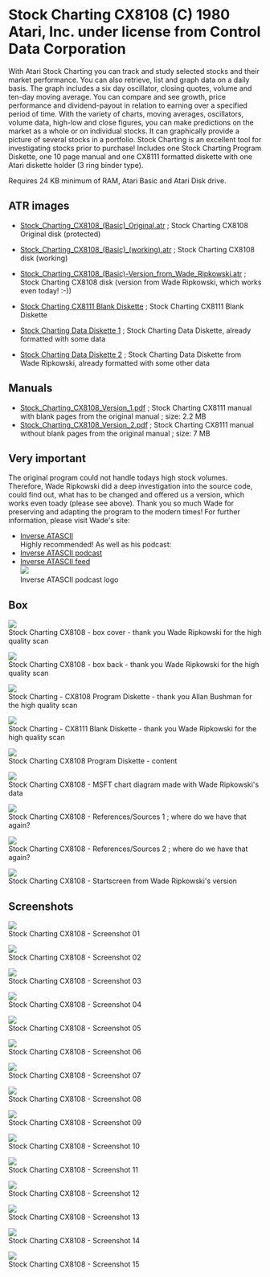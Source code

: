 # Stock Charting CX8108 (C) 1980 Atari, Inc. under license from Control Data Corporation  
With Atari Stock Charting you can track and study selected stocks and their market performance. You can also retrieve, list and graph data on a daily basis. The graph includes a six day oscillator, closing quotes, volume and ten-day moving average. You can compare and see growth, price performance and dividend-payout in relation to earning over a specified period of time. With the variety of charts, moving averages, oscillators, volume data, high-low and close figures, you can make predictions on the market as a whole or on individual stocks. It can graphically provide a picture of several stocks in a portfolio. Stock Charting is an excellent tool for investigating stocks prior to purchase! Includes one Stock Charting Program Diskette, one 10 page manual and one CX8111 formatted diskette with one Atari diskette holder (3 ring binder type).  
  
Requires 24 KB minimum of RAM, Atari Basic and Atari Disk drive.  
## ATR images  
- [Stock_Charting_CX8108_(Basic)_Original.atr](attachments/Stock_Charting_CX8108_(Basic)_Original.atr) ; Stock Charting CX8108 Original disk (protected)  
- [Stock_Charting_CX8108_(Basic)_(working).atr](attachments/Stock_Charting_CX8108_(Basic)_(working).atr) ; Stock Charting CX8108 disk (working)  
- [Stock_Charting_CX8108_(Basic)-Version_from_Wade_Ripkowski.atr](attachments/Stock_Charting_CX8108_(Basic)-Version_from_Wade_Ripkowski.atr) ; Stock Charting CX8108 disk (version from Wade Ripkowski, which works even today! :-))  
- [Stock Charting CX8111 Blank Diskette](attachments/Blank_Diskette.atr) ; Stock Charting CX8111 Blank Diskette  
  
- [Stock Charting Data Diskette 1](attachments/Stock_Data_Diskette.atr) ; Stock Charting Data Diskette, already formatted with some data  
- [Stock Charting Data Diskette 2](attachments/Stock_Charting_Data_Diskette.atr) ; Stock Charting Data Diskette from Wade Ripkowski, already formatted with some other data  
## Manuals  
- [Stock_Charting_CX8108_Version_1.pdf](attachments/Stock_Charting_CX8108_Version_1.pdf) ; Stock Charting CX8111 manual with blank pages from the original manual ; size: 2.2 MB  
- [Stock_Charting_CX8108_Version_2.pdf](attachments/Stock_Charting_CX8108_Version_2.pdf) ; Stock Charting CX8111 manual without blank pages from the original manual ; size: 7 MB  
## Very important  
The original program could not handle todays high stock volumes. Therefore, Wade Ripkowski did a deep investigation into the source code, could find out, what has to be changed and offered us a version, which works even toady (please see above). Thank you so much Wade for preserving and adapting the program to the modern times! For further information, please visit Wade's site:  
- [Inverse ATASCII](http://inverseatascii.info/2015/02/10/s1e10-atari-stock-charting/)  
Highly recommended! As well as his podcast:  
- [Inverse ATASCII podcast](https://itunes.apple.com/de/podcast/inverse-atascii/id919358656?mt=2)  
- [Inverse ATASCII feed](http://feeds.feedburner.com/InverseAtascii)  
![](attachments/Inverse_ATASCII.jpg)  
Inverse ATASCII podcast logo  
## Box  
![](attachments/Cover.jpg)  
Stock Charting CX8108 - box cover - thank you Wade Ripkowski for the high quality scan  
  
![](attachments/Back.jpg)  
Stock Charting CX8108 - box back - thank you Wade Ripkowski for the high quality scan  
  
![](attachments/CX8108_Diskette.jpg)  
Stock Charting - CX8108 Program Diskette - thank you Allan Bushman for the high quality scan  
  
![](attachments/CX8111_Diskette.jpg)  
Stock Charting - CX8111 Blank Diskette - thank you Wade Ripkowski for the high quality scan  
  
![](attachments/Disc_Content.jpg)  
Stock Charting CX8108 Program Diskette - content  
  
![](attachments/MSFT.jpg)  
Stock Charting CX8108 - MSFT chart diagram made with Wade Ripkowski's data  
  
![](attachments/picture07.jpg)  
Stock Charting CX8108 - References/Sources 1 ; where do we have that again?  
  
![](attachments/picture08.jpg)  
Stock Charting CX8108 - References/Sources 2 ; where do we have that again?  
  
![](attachments/Startscreen.jpg)  
Stock Charting CX8108 - Startscreen from Wade Ripkowski's version  
## Screenshots  
![](attachments/screenshot01.jpg)  
Stock Charting CX8108 - Screenshot 01  
  
![](attachments/screenshot02.jpg)  
Stock Charting CX8108 - Screenshot 02  
  
![](attachments/screenshot03.jpg)  
Stock Charting CX8108 - Screenshot 03  
  
![](attachments/screenshot04.jpg)  
Stock Charting CX8108 - Screenshot 04  
  
![](attachments/screenshot05.jpg)  
Stock Charting CX8108 - Screenshot 05  
  
![](attachments/screenshot06.jpg)  
Stock Charting CX8108 - Screenshot 06  
  
![](attachments/screenshot07.jpg)  
Stock Charting CX8108 - Screenshot 07  
  
![](attachments/screenshot08.jpg)  
Stock Charting CX8108 - Screenshot 08  
  
![](attachments/screenshot09.jpg)  
Stock Charting CX8108 - Screenshot 09  
  
![](attachments/screenshot10.jpg)  
Stock Charting CX8108 - Screenshot 10  
  
![](attachments/screenshot11.jpg)  
Stock Charting CX8108 - Screenshot 11  
  
![](attachments/screenshot12.jpg)  
Stock Charting CX8108 - Screenshot 12  
  
![](attachments/screenshot13.jpg)  
Stock Charting CX8108 - Screenshot 13  
  
![](attachments/screenshot14.jpg)  
Stock Charting CX8108 - Screenshot 14  
  
![](attachments/screenshot15.jpg)  
Stock Charting CX8108 - Screenshot 15  
